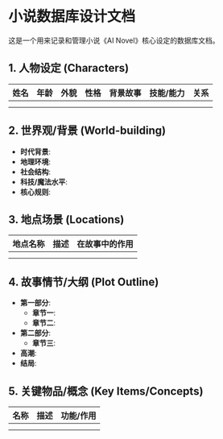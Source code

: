 # 小说数据库设计文档

这是一个用来记录和管理小说《AI Novel》核心设定的数据库文档。

## 1. 人物设定 (Characters)

| 姓名 | 年龄 | 外貌 | 性格 | 背景故事 | 技能/能力 | 关系 |
| :--- | :--- | :--- | :--- | :--- | :--- | :--- |
|      |      |      |      |      |      |      |
|      |      |      |      |      |      |      |

## 2. 世界观/背景 (World-building)

*   **时代背景**: 
*   **地理环境**: 
*   **社会结构**: 
*   **科技/魔法水平**: 
*   **核心规则**: 

## 3. 地点场景 (Locations)

| 地点名称 | 描述 | 在故事中的作用 |
| :--- | :--- | :--- |
|          |      |                |
|          |      |                |

## 4. 故事情节/大纲 (Plot Outline)

*   **第一部分**: 
    *   **章节一**: 
    *   **章节二**: 
*   **第二部分**: 
    *   **章节三**: 
*   **高潮**: 
*   **结局**: 

## 5. 关键物品/概念 (Key Items/Concepts)

| 名称 | 描述 | 功能/作用 |
| :--- | :--- | :--- |
|      |      |           |
|      |      |           |